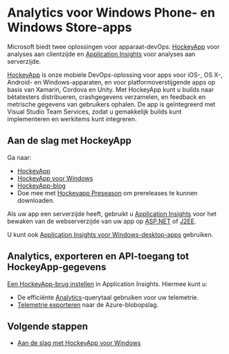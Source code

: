 <properties
    pageTitle="Analytics voor Windows Phone- en Windows Store-apps | Microsoft Azure"
    description="Analyseer gebruik en crashes van uw app voor Windows-apparaten."
    services="application-insights"
    documentationCenter="windows"
    authors="alancameronwills"
    manager="douge"/>

<tags
    ms.service="application-insights"
    ms.workload="tbd"
    ms.tgt_pltfrm="ibiza"
    ms.devlang="na"
    ms.topic="get-started-article"
    ms.date="08/26/2016"
    ms.author="awills"/>

# Analytics voor Windows Phone- en Windows Store-apps

Microsoft biedt twee oplossingen voor apparaat-devOps: [HockeyApp](http://hockeyapp.net/) voor analyses aan clientzijde en [Application Insights](app-insights-overview.md) voor analyses aan serverzijde.

[HockeyApp](http://hockeyapp.net/) is onze mobiele DevOps-oplossing voor apps voor iOS-, OS X-, Android- en Windows-apparaten, en voor platformoverstijgende apps op basis van Xamarin, Cordova en Unity. Met HockeyApp kunt u builds naar bètatesters distribueren, crashgegevens verzamelen, en feedback en metrische gegevens van gebruikers ophalen. De app is geïntegreerd met Visual Studio Team Services, zodat u gemakkelijk builds kunt implementeren en werkitems kunt integreren. 

## Aan de slag met HockeyApp

Ga naar:

* [HockeyApp](http://support.hockeyapp.net/kb)
* [HockeyApp voor Windows](http://support.hockeyapp.net/kb/client-integration-windows-and-windows-phone)
* [HockeyApp-blog](http://hockeyapp.net/blog/)
* Doe mee met [Hockeyapp Preseason](http://hockeyapp.net/preseason/) om prereleases te kunnen downloaden.

Als uw app een serverzijde heeft, gebruikt u [Application Insights](app-insights-overview.md) voor het bewaken van de webserverzijde van uw app op [ASP.NET](app-insights-asp-net.md) of [J2EE](app-insights-java-get-started.md). 


U kunt ook [Application Insights voor Windows-desktop-apps](app-insights-windows-desktop.md) gebruiken.

## Analytics, exporteren en API-toegang tot HockeyApp-gegevens 

[Een HockeyApp-brug instellen](app-insights-hockeyapp-bridge-app.md) in Application Insights. Hiermee kunt u:

* De efficiënte [Analytics](app-insights-analytics.md)-querytaal gebruiken voor uw telemetrie. 
* [Telemetrie exporteren](app-insights-export-telemetry.md) naar de Azure-blobopslag.

## Volgende stappen

* [Aan de slag met HockeyApp voor Windows](http://support.hockeyapp.net/kb/client-integration-windows-and-windows-phone)



<!--HONumber=ago16_HO5-->


